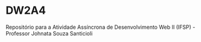 # DW2A4
Repositório para a Atividade Assíncrona de Desenvolvimento Web II (IFSP) - Professor Johnata Souza Santicioli
